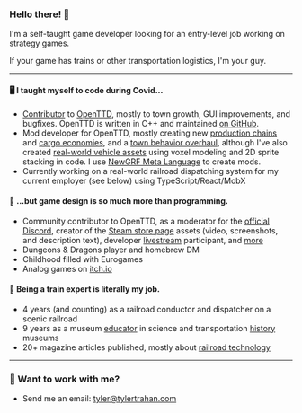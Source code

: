 ### Hello there! 👋

I'm a self-taught game developer looking for an entry-level job working on strategy games.

If your game has trains or other transportation logistics, I'm your guy.

---

#### 🖥️ I taught myself to code during Covid...
- [Contributor](https://github.com/OpenTTD/OpenTTD/commits?author=2TallTyler) to [OpenTTD](https://store.steampowered.com/app/1536610/OpenTTD/), mostly to town growth, GUI improvements, and bugfixes. OpenTTD is written in C++ and maintained [on GitHub](https://github.com/OpenTTD/OpenTTD).
- Mod developer for OpenTTD, mostly creating new [production chains](https://github.com/2TallTyler/improved_town_industries) and [cargo economies](https://github.com/2TallTyler/blog/discussions/1), and a [town behavior overhaul](https://github.com/2TallTyler/itl_houses), although I've also created [real-world vehicle assets](https://github.com/2TallTyler/danish_trains) using voxel modeling and 2D sprite stacking in code. I use [NewGRF Meta Language](https://newgrf-specs.tt-wiki.net/wiki/NML:Main) to create mods.
- Currently working on a real-world railroad dispatching system for my current employer (see below) using TypeScript/React/MobX

#### 🎲 ...but game design is so much more than programming.
- Community contributor to OpenTTD, as a moderator for the [official Discord](https://discord.gg/hKzMGUx), creator of the [Steam store page](https://store.steampowered.com/app/1536610/OpenTTD/) assets (video, screenshots, and description text), developer [livestream](https://www.youtube.com/watch?v=M96VjKihxNc) participant, and [more](https://www.openttd.org/news/2021/03/15/openttd-1-11-titlegame-voting)
- Dungeons & Dragons player and homebrew DM
- Childhood filled with Eurogames
- Analog games on [itch.io](https://2talltyler.itch.io/)

#### 🚂 Being a train expert is literally my job.
- 4 years (and counting) as a railroad conductor and dispatcher on a scenic railroad
- 9 years as a museum [educator](https://youtube.com/playlist?list=PL02XRIcpUjry38nVVnV7VLovDri4EEQoa) in science and transportation [history](https://www.wfae.org/local-news/2019-10-30/jim-crow-era-railcar-at-nc-transportation-museum-getting-turned-into-exhibit) museums
- 20+ magazine articles published, mostly about [railroad technology](https://cs.trains.com/trn/b/observation-tower/archive/2019/06/30/why-reinvent-the-wheel.aspx)

---

### 🧰 Want to work with me?
- Send me an email: [tyler@tylertrahan.com](mailto:tyler@tylertrahan.com)
